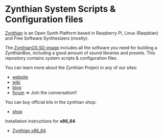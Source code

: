 # Zynthian System Scripts & Configuration files

[Zynthian](http://zynthian.org) is an Open Synth Platform based in Raspberry Pi, Linux (Raspbian) and Free Software Synthesizers (mostly).

The [ZynthianOS SD-image](https://os.zynthian.org/zynthianos-last-stable.zip) includes all the software you need for building a ZynthianBox, including a good amount of sound libraries and presets. This repository contains system scripts & configuration files.

You can learn more about the Zynthian Project in any of our sites: 

+ [website](https://zynthian.org)
+ [wiki](https://wiki.zynthian.org)
+ [blog](https://blog.zynthian.org)
+ [forum](https://discourse.zynthian.org) => Join the conversation!!

You can buy official kits in the zynthian shop:

+ [shop](https://shop.zynthian.org)

Installation instructions for **x86_64**
+ [Zynthian x86_64](./Zynth_x86_64.md)


